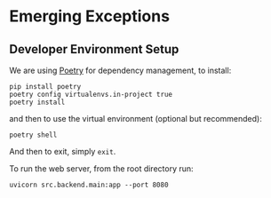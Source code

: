# Emerging Exceptions

## Developer Environment Setup

We are using [Poetry](https://python-poetry.org/) for dependency management, to install:
```shell
pip install poetry
poetry config virtualenvs.in-project true
poetry install
```

and then to use the virtual environment (optional but recommended):
```shell
poetry shell
```
And then to exit, simply `exit`.

To run the web server, from the root directory run:
```shell
uvicorn src.backend.main:app --port 8080

```
